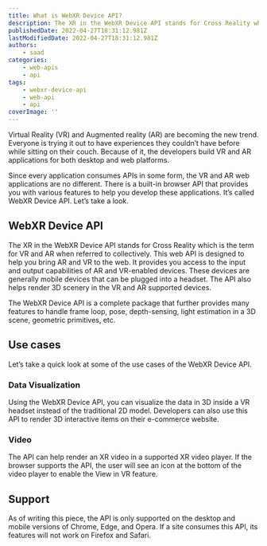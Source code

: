 ```yaml
---
title: What is WebXR Device API?
description: The XR in the WebXR Device API stands for Cross Reality which is the term for VR and AR when referred to collectively. This web API is designed to help you bring AR and VR to the web. Let's briefly look at it and some of its use cases.
publishedDate: 2022-04-27T18:31:12.981Z
lastModifiedDate: 2022-04-27T18:31:12.981Z
authors:
    - saad
categories:
    - web-apis
    - api
tags:
    - webxr-device-api
    - web-api
    - api
coverImage: ''
---
```


<Lead>

Virtual Reality (VR) and Augmented reality (AR) are becoming the new trend. Everyone is trying it out to have experiences they couldn’t have before while sitting on their couch. Because of it, the developers build VR and AR applications for both desktop and web platforms.

</Lead>

Since every application consumes APIs in some form, the VR and AR web applications are no different. There is a built-in browser API that provides you with various features to help you develop these applications. It’s called WebXR Device API. Let’s take a look.

## WebXR Device API

The XR in the WebXR Device API stands for Cross Reality which is the term for VR and AR when referred to collectively. This web API is designed to help you bring AR and VR to the web. It provides you access to the input and output capabilities of AR and VR-enabled devices. These devices are generally mobile devices that can be plugged into a headset. The API also helps render 3D scenery in the VR and AR supported devices.

The WebXR Device API is a complete package that further provides many features to handle frame loop, pose, depth-sensing, light estimation in a 3D scene, geometric primitives, etc.

## Use cases

Let’s take a quick look at some of the use cases of the WebXR Device API.

### Data Visualization

Using the WebXR Device API, you can visualize the data in 3D inside a VR headset instead of the traditional 2D model. Developers can also use this API to render 3D interactive items on their e-commerce website.

### Video

The API can help render an XR video in a supported XR video player. If the browser supports the API, the user will see an icon at the bottom of the video player to enable the View in VR feature.

## Support

As of writing this piece, the API is only supported on the desktop and mobile versions of Chrome, Edge, and Opera. If a site consumes this API, its features will not work on Firefox and Safari.
